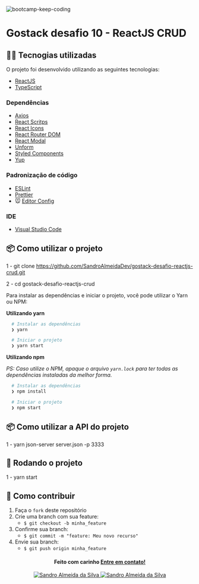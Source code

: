 ![bootcamp-keep-coding](https://user-images.githubusercontent.com/58606794/80931247-e2503080-8d8e-11ea-81c7-67ca728fb2a1.png)


# Gostack desafio 10 - ReactJS CRUD

## 👨‍💻️ Tecnogias utilizadas

O projeto foi desenvolvido utilizando as seguintes tecnologias:

- [ReactJS](https://pt-br.reactjs.org/)
- [TypeScript](https://www.typescriptlang.org/)

### Dependências

- [Axios](https://github.com/axios/axios)
- [React Scritps](https://github.com/facebook/create-react-app#readme)
- [React Icons](https://react-icons.github.io/react-icons/)
- [React Router DOM](https://github.com/ReactTraining/react-router#readme)
- [React Modal](https://github.com/reactjs/react-modal)
- [Unform](https://github.com/Rocketseat/unform)
- [Styled Components](https://styled-components.com/)
- [Yup](https://github.com/jquense/yup)




### Padronização de código

  - [ESLint](https://eslint.org/)
  - [Prettier](https://prettier.io/)
  - :mouse: [Editor Config](https://editorconfig.org/)

### IDE

  - [Visual Studio Code](https://code.visualstudio.com/)

## 📦️ Como utilizar o projeto

1 - git clone https://github.com/SandroAlmeidaDev/gostack-desafio-reactjs-crud.git

2 - cd gostack-desafio-reactjs-crud

Para instalar as dependências e iniciar o projeto, você pode utilizar o Yarn ou NPM:

**Utilizando yarn**

```bash
  # Instalar as dependências
  ❯ yarn

  # Iniciar o projeto
  ❯ yarn start
```

**Utilizando npm**

*PS: Caso utilize o NPM, apaque o arquivo `yarn.lock` para ter todas as dependências instaladas da melhor forma.*

```bash
  # Instalar as dependências
  ❯ npm install

  # Iniciar o projeto
  ❯ npm start
```

## 📦️ Como utilizar a API do projeto

1 - yarn json-server server.json -p 3333

## 🚀️ Rodando o projeto
1 - yarn start

## 🤔️ Como contribuir

1. Faça o `fork` deste repositório
2. Crie uma branch com sua feature:
   - `$ git checkout -b minha_feature`
3. Confirme sua branch:
   - `$ git commit -m "feature: Meu novo recurso"`
4. Envie sua branch:
   - `$ git push origin minha_feature`


<h4 align="center">
  Feito com carinho <a href="mailto:sandro.almeida.silva17@gmail.com">Entre em contato!</a>
</h4>
<p align="center">
  <a href="https://www.linkedin.com/in/sandro-almeida-09664513a/">
    <img alt="Sandro Almeida da Silva" src="https://img.shields.io/badge/sandro-almeida-09664513a?style=flat&logoColor=white&logo=linkedin">
  <a href="https://twitter.com/jerpbtu">
    <img alt="Sandro Almeida da Silva" src="https://img.shields.io/twitter/follow/sanndro?style=flat&logoColor=white&logo=Twitter">
  </a>
</p>
